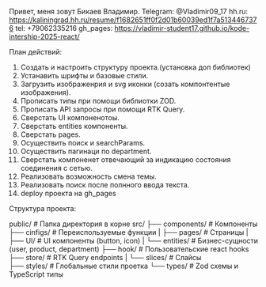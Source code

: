 Привет, меня зовут Бикаев Владимир.
Telegram: @Vladimir09_17
hh.ru: https://kaliningrad.hh.ru/resume/f1682651ff0f2d01b60039ed1f7a5134467376
tel: +79062335216
gh_pages: https://vladimir-student17.github.io/kode-intership-2025-react/



План действий: 
1. Создать и настроить структуру проекта.(установка доп библиотек)
2. Устанавить шрифты и базовые стили.
3. Загрузить изображенрия и svg иконки (созать компонтентые изображения).
4. Прописать типы при помощи библиотки ZOD.
5. Прописать API запросы при помощи RTK Query.
6. Сверстать UI компоненотоы.
7. Сверстать entities компоненты.
8. Сверстать pages.
9. Осуществить поиск и searchParams.
10. Осуществить пагинаци по department.
11. Сверстать компоненет отвечающий за индикацию состояния соединения с сетью.
12. Реализовать возможность смена темы.
13. Реализовать поиск после полнного ввода текста.
14. deploy проекта на gh_pages



Структура проекта:

public/                # Папка директория в корне 
src/
    ├── components/    # Компоненты 
    ├── cinfigs/       # Переиспользуемые функции
    |   ├── pages/     # Страницы
    |   ├── UI/        # UI компоненты (button, icon)
    |   └── entities/  # Бизнес-сущности (user, product, department)
    ├── hook/          # Пользовательские react hooks
    ├── store/         # RTK Query endpoints
    |   └── slices/    # Слайсы  
    ├── styles/        # Глобальные стили проетка
    └── types/         # Zod схемы и TypeScript типы
  